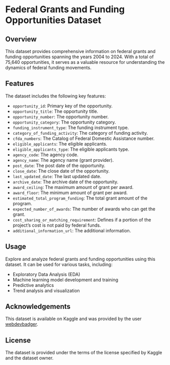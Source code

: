 # Federal Grants and Funding Opportunities Dataset

## Overview
This dataset provides comprehensive information on federal grants and funding opportunities spanning the years 2004 to 2024. With a total of 75,640 opportunities, it serves as a valuable resource for understanding the dynamics of federal funding movements.

## Features
The dataset includes the following key features:

- `opportunity_id`: Primary key of the opportunity.
- `opportunity_title`: The opportunity title.
- `opportunity_number`: The opportunity number.
- `opportunity_category`: The opportunity category.
- `funding_instrument_type`: The funding instrument type.
- `category_of_funding_activity`: The category of funding activity.
- `cfda_numbers`: The Catalog of Federal Domestic Assistance number.
- `eligible_applicants`: The eligible applicants.
- `eligible_applicants_type`: The eligible applicants type.
- `agency_code`: The agency code.
- `agency_name`: The agency name (grant provider).
- `post_date`: The post date of the opportunity.
- `close_date`: The close date of the opportunity.
- `last_updated_date`: The last updated date.
- `archive_date`: The archive date of the opportunity.
- `award_ceiling`: The maximum amount of grant per award.
- `award_floor`: The minimum amount of grant per award.
- `estimated_total_program_funding`: The total grant amount of the program.
- `expected_number_of_awards`: The number of awards who can get the grant.
- `cost_sharing_or_matching_requirement`: Defines if a portion of the project’s cost is not paid by federal funds.
- `additional_information_url`: The additional information.

## Usage
Explore and analyze federal grants and funding opportunities using this dataset. It can be used for various tasks, including:

- Exploratory Data Analysis (EDA)
- Machine learning model development and training
- Predictive analytics
- Trend analysis and visualization

## Acknowledgements
This dataset is available on Kaggle and was provided by the user [webdevbadger](https://www.kaggle.com/webdevbadger). 

## License
The dataset is provided under the terms of the license specified by Kaggle and the dataset owner.


